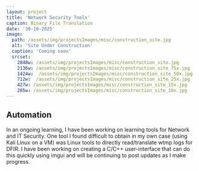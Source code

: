 ```yaml
---
layout: project
title: 'Network Security Tools'
caption: Binary File Translation
date: '30-10-2025'
image: 
  path: /assets/img/projectsImages/misc/construction_site.jpg
  alt: 'Site Under Construction'
  caption: 'Coming soon'
  srcset: 
    2848w: /assets/img/projectsImages/misc/construction_site.jpg
    2136w: /assets/img/projectsImages/misc/construction_site_75x.jpg
    1424w:  /assets/img/projectsImages/misc/construction_site_50x.jpg
    712w:  /assets/img/projectsImages/misc/construction_site_25x.jpg
    427w: /assets/img/projectsImages/misc/construction_site_15x.jpg
    285w: /assets/img/projectsImages/misc/construction_site_10x.jpg
---
```

## Automation
In an ongoing learning, I have been working on learning tools for Network and IT Security. One tool I found difficult to obtain in my own case (using Kali Linux on a VM) was Linux tools to directly read/translate wtmp logs for DFIR. I have been working on creating a C/C++ user-interface that can do this quickly using imgui and will be continuing to post updates as I make progress.